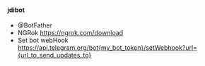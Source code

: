 #### jdibot
- @BotFather
- NGRok https://ngrok.com/download
- Set bot webHook https://api.telegram.org/bot{my_bot_token}/setWebhook?url={url_to_send_updates_to}
